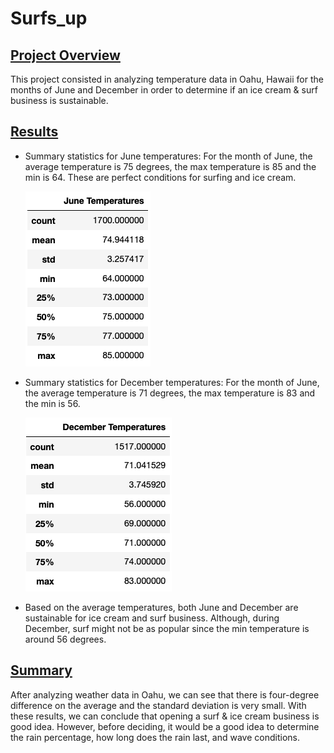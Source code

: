 # Surfs_up

## <u>Project Overview</u>
This project consisted in analyzing temperature data in Oahu, Hawaii for the months of June and December in order to determine if an ice cream & surf business is sustainable.

## <u>Results</u>

- Summary statistics for June temperatures: For the month of June, the average temperature is 75 degrees, the max temperature is 85 and the min is 64. These are perfect conditions for surfing and ice cream.

    ![June_Temperatures](/Resources/June_Temperatures.png)

- Summary statistics for December temperatures: For the month of June, the average temperature is 71 degrees, the max temperature is 83 and the min is 56.

    ![December_Temperatures](/Resources/December_Temperatures.png)

- Based on the average temperatures, both June and December are sustainable for ice cream and surf business. Although, during December, surf might not be as popular since the min temperature is around 56 degrees.

## <u>Summary</u>
After analyzing weather data in Oahu, we can see that there is four-degree difference on the average and the standard deviation is very small. With these results, we can conclude that opening a surf & ice cream business is good idea. However, before deciding, it would be a good idea to determine the rain percentage, how long does the rain last, and wave conditions.